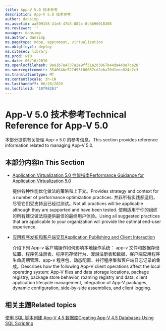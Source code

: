 ```yaml
---
title: App-V 5.0 技术参考
description: App-V 5.0 技术参考
author: dansimp
ms.assetid: aa899158-41e8-47d3-882c-8c5b96018308
ms.reviewer: ''
manager: dansimp
ms.author: dansimp
ms.pagetype: mdop, appcompat, virtualization
ms.mktglfcycl: deploy
ms.sitesec: library
ms.prod: w10
ms.date: 06/16/2016
ms.openlocfilehash: 9a91b7e4737a2e9ff31a2d3867b44da448e7ca28
ms.sourcegitcommit: 354664bc527d93f80687cd2eba70d1eea024c7c3
ms.translationtype: MT
ms.contentlocale: zh-CN
ms.lasthandoff: 06/26/2020
ms.locfileid: "10798261"
---
```

# <span data-ttu-id="ac44d-103">App-V 5.0 技术参考</span><span class="sxs-lookup"><span data-stu-id="ac44d-103">Technical Reference for App-V 5.0</span></span>


<span data-ttu-id="ac44d-104">本部分提供有关管理 App-v 5.0 的参考信息。</span><span class="sxs-lookup"><span data-stu-id="ac44d-104">This section provides reference information related to managing App-V 5.0.</span></span>

## <span data-ttu-id="ac44d-105">本部分内容</span><span class="sxs-lookup"><span data-stu-id="ac44d-105">In This Section</span></span>


-   [<span data-ttu-id="ac44d-106">Application Virtualization 5.0 性能指南</span><span class="sxs-lookup"><span data-stu-id="ac44d-106">Performance Guidance for Application Virtualization 5.0</span></span>](performance-guidance-for-application-virtualization-50.md)

    <span data-ttu-id="ac44d-107">提供各种性能优化做法的策略和上下文。</span><span class="sxs-lookup"><span data-stu-id="ac44d-107">Provides strategy and context for a number of performance optimization practices.</span></span> <span data-ttu-id="ac44d-108">并非所有实践都适用，尽管它们受支持且已经过测试。</span><span class="sxs-lookup"><span data-stu-id="ac44d-108">Not all practices will be applicable although they are supported and have been tested.</span></span> <span data-ttu-id="ac44d-109">使用适用于你的组织的所有建议做法将提供最佳的最终用户体验。</span><span class="sxs-lookup"><span data-stu-id="ac44d-109">Using all suggested practices that are applicable to your organization will provide the optimal end-user experience.</span></span>

-   [<span data-ttu-id="ac44d-110">应用程序发布和客户端交互</span><span class="sxs-lookup"><span data-stu-id="ac44d-110">Application Publishing and Client Interaction</span></span>](application-publishing-and-client-interaction.md)

    <span data-ttu-id="ac44d-111">介绍下列 App-v 客户端操作如何影响本地操作系统： app-v 文件和数据存储位置、程序包注册表、程序包存储行为、漫游注册表和数据、客户端应用程序生命周期管理、app-v 程序包、动态配置、并行程序集和客户端日志记录的集成。</span><span class="sxs-lookup"><span data-stu-id="ac44d-111">Describes how the following App-V client operations affect the local operating system: App-V files and data storage locations, package registry, package store behavior, roaming registry and data, client application lifecycle management, integration of App-V packages, dynamic configuration, side-by-side assemblies, and client logging.</span></span>






## <span data-ttu-id="ac44d-112">相关主题</span><span class="sxs-lookup"><span data-stu-id="ac44d-112">Related topics</span></span>


[<span data-ttu-id="ac44d-113">使用 SQL 脚本创建 App-V 4.5 数据库</span><span class="sxs-lookup"><span data-stu-id="ac44d-113">Creating App-V 4.5 Databases Using SQL Scripting</span></span>](../solutions/creating-app-v-45-databases-using-sql-scripting.md)

 

 






